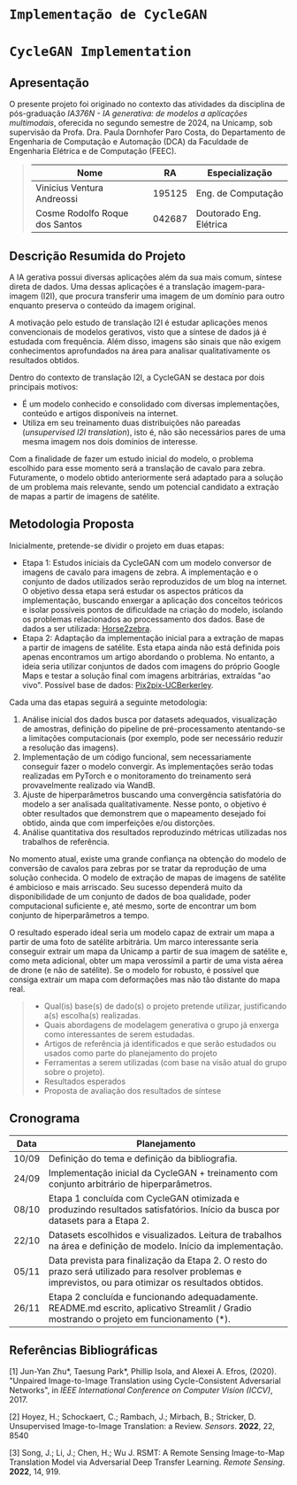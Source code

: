 # `Implementação de CycleGAN`
# `CycleGAN Implementation`

## Apresentação

O presente projeto foi originado no contexto das atividades da disciplina de pós-graduação *IA376N - IA generativa: de modelos a aplicações multimodais*, 
oferecida no segundo semestre de 2024, na Unicamp, sob supervisão da Profa. Dra. Paula Dornhofer Paro Costa, do Departamento de Engenharia de Computação e Automação (DCA) da Faculdade de Engenharia Elétrica e de Computação (FEEC).

> |Nome  | RA | Especialização|
> |--|--|--|
> | Vinicius Ventura Andreossi  | 195125  | Eng. de Computação|
> | Cosme Rodolfo Roque dos Santos  | 042687  | Doutorado Eng. Elétrica|


## Descrição Resumida do Projeto
A IA gerativa possui diversas aplicações além da sua mais comum, síntese direta de dados. Uma dessas aplicações é a translação imagem-para-imagem (I2I), que procura transferir uma imagem de um domínio para outro enquanto preserva o conteúdo da imagem original. 

A motivação pelo estudo de translação I2I é estudar aplicações menos convencionais de modelos gerativos, visto que a síntese de dados já é estudada com frequência. Além disso, imagens são sinais que não exigem conhecimentos aprofundados na área para analisar qualitativamente os resultados obtidos. 

Dentro do contexto de translação I2I, a CycleGAN se destaca por dois principais motivos: 

- É um modelo conhecido e consolidado com diversas implementações, conteúdo e artigos disponíveis na internet.
- Utiliza em seu treinamento duas distribuições não pareadas (*unsupervised I2I translation*), isto é, não são necessários pares de uma mesma imagem nos dois domínios de interesse.

Com a finalidade de fazer um estudo inicial do modelo, o problema escolhido para esse momento será a translação de cavalo para zebra. Futuramente, o modelo obtido anteriormente será adaptado para a solução de um problema mais relevante, sendo um potencial candidato a extração de mapas a partir de imagens de satélite.

## Metodologia Proposta
Inicialmente, pretende-se dividir o projeto em duas etapas:
- Etapa 1: Estudos iniciais da CycleGAN com um modelo conversor de imagens de cavalo para imagens de zebra. A implementação e o conjunto de dados utilizados serão reproduzidos de um blog na internet. O objetivo dessa etapa será estudar os aspectos práticos da implementação, buscando enxergar a aplicação dos conceitos teóricos e isolar possíveis pontos de dificuldade na criação do modelo, isolando os problemas relacionados ao processamento dos dados. Base de dados a ser utilizada: [Horse2zebra](https://www.kaggle.com/datasets/balraj98/horse2zebra-dataset?resource=download).
- Etapa 2: Adaptação da implementação inicial para a extração de mapas a partir de imagens de satélite. Esta etapa ainda não está definida pois apenas encontramos um artigo abordando o problema. No entanto, a ideia seria utilizar conjuntos de dados com imagens do próprio Google Maps e testar a solução final com imagens arbitrárias, extraídas "ao vivo". Possível base de dados: [Pix2pix-UCBerkerley](http://efrosgans.eecs.berkeley.edu/pix2pix/datasets/).

Cada uma das etapas seguirá a seguinte metodologia:
1. Análise inicial dos dados busca por datasets adequados, visualização de amostras, definição do pipeline de pré-processamento atentando-se a limitações computacionais (por exemplo, pode ser necessário reduzir a resolução das imagens).
2. Implementação de um código funcional, sem necessariamente conseguir fazer o modelo convergir. As implementações serão todas realizadas em PyTorch e o monitoramento do treinamento será provavelmente realizado via WandB.
3. Ajuste de hiperparâmetros buscando uma convergência satisfatória do modelo a ser analisada qualitativamente. Nesse ponto, o objetivo é obter resultados que demonstrem que o mapeamento desejado foi obtido, ainda que com imperfeições e/ou distorções.
4. Análise quantitativa dos resultados reproduzindo métricas utilizadas nos trabalhos de referência.

No momento atual, existe uma grande confiança na obtenção do modelo de conversão de cavalos para zebras por se tratar da reprodução de uma solução conhecida. O modelo de extração de mapas de imagens de satélite é ambicioso e mais arriscado. Seu sucesso dependerá muito da disponibilidade de um conjunto de dados de boa qualidade, poder computacional suficiente e, até mesmo, sorte de encontrar um bom conjunto de hiperparâmetros a tempo. 

O resultado esperado ideal seria um modelo capaz de extrair um mapa a partir de uma foto de satélite arbitrária. Um marco interessante seria conseguir extrair um mapa da Unicamp a partir de sua imagem de satélite e, como meta adicional, obter um mapa verossímil a partir de uma vista aérea de drone (e não de satélite). Se o modelo for robusto, é possível que consiga extrair um mapa com deformações mas não tão distante do mapa real.

> * Qual(is) base(s) de dado(s) o projeto pretende utilizar, justificando a(s) escolha(s) realizadas.
> * Quais abordagens de modelagem generativa o grupo já enxerga como interessantes de serem estudadas.
> * Artigos de referência já identificados e que serão estudados ou usados como parte do planejamento do projeto
> * Ferramentas a serem utilizadas (com base na visão atual do grupo sobre o projeto).
> * Resultados esperados
> * Proposta de avaliação dos resultados de síntese

## Cronograma
| Data    | Planejamento |
| --------| ------- |
| 10/09   | Definição do tema e definição da bibliografia. |
| 24/09   | Implementação inicial da CycleGAN + treinamento com conjunto arbitrário de hiperparâmetros. |
| 08/10   | Etapa 1 concluída com CycleGAN otimizada e produzindo resultados satisfatórios. Início da busca por datasets para a Etapa 2.|
| 22/10   | Datasets escolhidos e visualizados. Leitura de trabalhos na área e definição de modelo. Início da implementação. |
| 05/11   | Data prevista para finalização da Etapa 2. O resto do prazo será utilizado para resolver problemas e imprevistos, ou para otimizar os resultados obtidos. |
| 26/11   | Etapa 2 concluída e funcionando adequadamente. README.md escrito, aplicativo Streamlit / Gradio mostrando o projeto em funcionamento (*). |

## Referências Bibliográficas
<a id="1">[1]</a>
Jun-Yan Zhu*, Taesung Park*, Phillip Isola, and Alexei A. Efros, (2020).
"Unpaired Image-to-Image Translation using Cycle-Consistent Adversarial Networks", in
*IEEE International Conference on Computer Vision (ICCV)*, 2017.

<a id="2">[2]</a>
Hoyez, H.; Schockaert, C.; Rambach, J.; Mirbach, B.; Stricker, D. Unsupervised Image-to-Image Translation: a Review. *Sensors*. **2022**, 22, 8540

<a id="2">[3]</a>
Song, J.; Li, J.; Chen, H.; Wu J. RSMT: A Remote Sensing Image-to-Map Translation Model via Adversarial Deep Transfer Learning. *Remote Sensing*. **2022**, 14, 919.